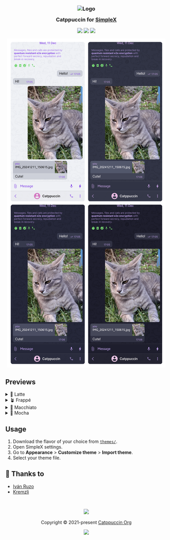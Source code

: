 <h3 align="center">
	<img src="https://raw.githubusercontent.com/catppuccin/catppuccin/main/assets/logos/exports/1544x1544_circle.png" width="100" alt="Logo"/><br/>
	<img src="https://raw.githubusercontent.com/catppuccin/catppuccin/main/assets/misc/transparent.png" height="30" width="0px"/>
	Catppuccin for <a href="https://simplex.chat">SimpleX</a>
	<img src="https://raw.githubusercontent.com/catppuccin/catppuccin/main/assets/misc/transparent.png" height="30" width="0px"/>
</h3>

<p align="center">
	<a href="https://github.com/catppuccin/simplex/stargazers"><img src="https://img.shields.io/github/stars/catppuccin/simplex?colorA=363a4f&colorB=b7bdf8&style=for-the-badge"></a>
	<a href="https://github.com/catppuccin/simplex/issues"><img src="https://img.shields.io/github/issues/catppuccin/simplex?colorA=363a4f&colorB=f5a97f&style=for-the-badge"></a>
	<a href="https://github.com/catppuccin/simplex/contributors"><img src="https://img.shields.io/github/contributors/catppuccin/simplex?colorA=363a4f&colorB=a6da95&style=for-the-badge"></a>
</p>

<p align="center">
	<img src="assets/preview.webp"/>
</p>

## Previews

<details>
<summary>🌻 Latte</summary>
<img src="assets/latte.webp"/>
</details>
<details>
<summary>🪴 Frappé</summary>
<img src="assets/frappe.webp"/>
</details>
<details>
<summary>🌺 Macchiato</summary>
<img src="assets/macchiato.webp"/>
</details>
<details>
<summary>🌿 Mocha</summary>
<img src="assets/mocha.webp"/>
</details>

## Usage

1. Download the flavor of your choice from [`themes/`](./themes/).
2. Open SimpleX settings.
3. Go to **Appearance** > **Customize theme** > **Import theme**.
4. Select your theme file.

## 💝 Thanks to

- [Iván Ruzo](https://github.com/iruzo)
- [Kremzli](https://github.com/kremzli)

&nbsp;

<p align="center">
	<img src="https://raw.githubusercontent.com/catppuccin/catppuccin/main/assets/footers/gray0_ctp_on_line.svg?sanitize=true" />
</p>

<p align="center">
	Copyright &copy; 2021-present <a href="https://github.com/catppuccin" target="_blank">Catppuccin Org</a>
</p>

<p align="center">
	<a href="https://github.com/catppuccin/catppuccin/blob/main/LICENSE"><img src="https://img.shields.io/static/v1.svg?style=for-the-badge&label=License&message=MIT&logoColor=d9e0ee&colorA=363a4f&colorB=b7bdf8"/></a>
</p>
